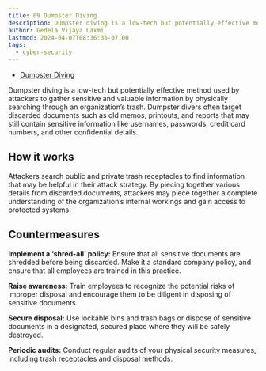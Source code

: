 ```yaml
---
title: 09 Dumpster Diving
description: Dumpster diving is a low-tech but potentially effective method used by attackers to gather sensitive and valuable information by physically searching through an organization’s trash.
author: Gedela Vijaya Laxmi
lastmod: 2024-04-07T08:36:36-07:00
tags:
  - cyber-security
---
```


* [Dumpster Diving](https://www.youtube.com/watch?v=h0UfLMy_Fq0&pp=ygUWZHVtcHN0ZXIgZGl2aW5nIGF0dGFjaw%3D%3D)

Dumpster diving is a low-tech but potentially effective method used by attackers to gather sensitive and valuable information by physically searching through an organization’s trash. Dumpster divers often target discarded documents such as old memos, printouts, and reports that may still contain sensitive information like usernames, passwords, credit card numbers, and other confidential details.

## How it works

Attackers search public and private trash receptacles to find information that may be helpful in their attack strategy. By piecing together various details from discarded documents, attackers may piece together a complete understanding of the organization’s internal workings and gain access to protected systems.

## Countermeasures

**Implement a ‘shred-all’ policy:** Ensure that all sensitive documents are shredded before being discarded. Make it a standard company policy, and ensure that all employees are trained in this practice.

**Raise awareness:** Train employees to recognize the potential risks of improper disposal and encourage them to be diligent in disposing of sensitive documents.

**Secure disposal:** Use lockable bins and trash bags or dispose of sensitive documents in a designated, secured place where they will be safely destroyed.

**Periodic audits:** Conduct regular audits of your physical security measures, including trash receptacles and disposal methods.
